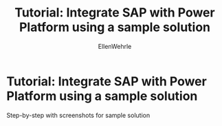 ﻿---
title: "Tutorial: Integrate SAP with Power Platform using a sample solution"
description: Learn about how to integrate SAP with Power Platform using a sample solution that contains Power Apps and Power Automate components
services: ''
suite: flow
documentationcenter: na
author: EllenWehrle
manager: jongilman
editor: ''
tags: ''
ms.devlang: na
ms.subservice: cloud-flow
ms.topic: article
ms.tgt_pltfrm: na
ms.workload: na
ms.date: 09/19/2022
ms.author: ellenwehrle
search.app: 
  - Flow
search.audienceType: 
  - flowmaker
  - enduser
---

# Tutorial: Integrate SAP with Power Platform using a sample solution

Step-by-step with screenshots for sample solution